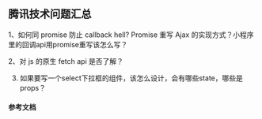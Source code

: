 ## 腾讯技术问题汇总

1、如何同 promise 防止 callback hell? Promise 重写 Ajax 的实现方式？小程序里的回调api用promise重写该怎么写？

2、对 js 的原生 fetch api 是否了解？

3. 如果要写一个select下拉框的组件，该怎么设计，会有哪些state，哪些是props？

#### 参考文档






